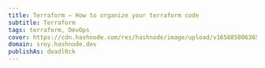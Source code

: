```yaml
---
title: Terraform — How to organize your terraform code
subtitle: Terraform
tags: terraform, DevOps
cover: https://cdn.hashnode.com/res/hashnode/image/upload/v1658858063654/VhRlPzPVp.jpeg?auto=compress
domain: sroy.hashnode.dev
publishAs: deadl0ck
---
```

